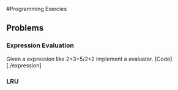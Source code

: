 #Programming Exercies

## Problems

### Expression Evaluation

Given a expression like 2+3+5/2+2 implement a evaluator. 
[Code][./expression]

### LRU

